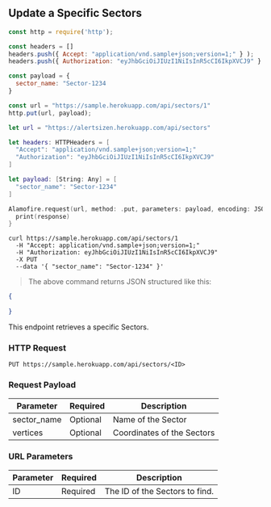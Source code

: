 ## Update a Specific Sectors

```javascript
const http = require('http');

const headers = [] 
headers.push({ Accept: "application/vnd.sample+json;version=1;" } ); 
headers.push({ Authorization: "eyJhbGciOiJIUzI1NiIsInR5cCI6IkpXVCJ9" } ); 

const payload = {
  sector_name: "Sector-1234
}

const url = "https://sample.herokuapp.com/api/sectors/1"
http.put(url, payload);
```

```swift
let url = "https://alertsizen.herokuapp.com/api/sectors"

let headers: HTTPHeaders = [
  "Accept": "application/vnd.sample+json;version=1;"
  "Authorization": "eyJhbGciOiJIUzI1NiIsInR5cCI6IkpXVCJ9"
]

let payload: [String: Any] = [
  "sector_name": "Sector-1234"
]

Alamofire.request(url, method: .put, parameters: payload, encoding: JSONEncoding.default, headers: headers).responseJSON { response in
  print(response)
}
```


```shell
curl https://sample.herokuapp.com/api/sectors/1
  -H "Accept: application/vnd.sample+json;version=1;"
  -H "Authorization: eyJhbGciOiJIUzI1NiIsInR5cCI6IkpXVCJ9"
  -X PUT
  --data '{ "sector_name": "Sector-1234" }'
```


> The above command returns JSON structured like this:

```json
{
    
}
```

This endpoint retrieves a specific Sectors.

### HTTP Request

`PUT https://sample.herokuapp.com/api/sectors/<ID>`

### Request Payload

Parameter | Required | Description
--------- | ------- | -----------
sector_name | Optional | Name of the Sector
vertices | Optional | Coordinates of the Sectors



### URL Parameters

Parameter | Required | Description
--------- | ------- | -----------
ID | Required | The ID of the Sectors to find.

